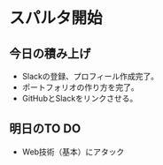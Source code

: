 # スパルタ開始  

## 今日の積み上げ
  - Slackの登録、プロフィール作成完了。 
  - ポートフォリオの作り方を完了。 
  - GitHubとSlackをリンクさせる。 

## 明日のTO DO 
  - Web技術（基本）にアタック
